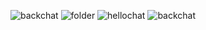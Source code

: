![backchat](https://github.com/user-attachments/assets/e5e5d885-2e21-4d2f-9c38-0d5c9862336b)
![folder](https://github.com/user-attachments/assets/95b9911b-d5a2-4f9c-bc52-b68f62882fb2)
![hellochat](https://github.com/user-attachments/assets/5a1ba10a-5eca-4bb0-bcc2-f18ff2514709)
 ![backchat](https://github.com/user-attachments/assets/2de4d839-cb4d-4282-94ee-3e3cf6fabc69)
